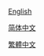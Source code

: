 [English](https://github.com/canoeStudio/Virtual-Survival-Climate-Adventure/blob/main/README/README.EN.md)

[简体中文](https://github.com/canoeStudio/Virtual-Survival-Climate-Adventure/blob/main/README/README.CN.md)

[繁體中文](https://github.com/canoeStudio/Virtual-Survival-Climate-Adventure/blob/main/README/README.TW.md)
